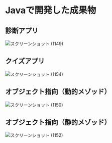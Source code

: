 # Javaで開発した成果物
## 診断アプリ
![スクリーンショット (1149)](https://user-images.githubusercontent.com/87390471/160288159-14ba2be0-4dfd-4b06-88b9-043816cae65a.png)
## クイズアプリ
![スクリーンショット (1154)](https://user-images.githubusercontent.com/87390471/160288538-95f4ccd2-2cbe-40a9-948f-73bfd3c762ec.png)
## オブジェクト指向（動的メゾッド）
![スクリーンショット (1150)](https://user-images.githubusercontent.com/87390471/160288391-7adab0d1-4584-40ba-83f6-a45c368eb0e7.png)
## オブジェクト指向（静的メゾッド）
![スクリーンショット (1152)](https://user-images.githubusercontent.com/87390471/160288405-b507f7e4-8981-42d5-96b0-282f4a56fa64.png)


